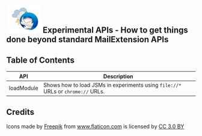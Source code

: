 ## ![Thunderstorm icon] Experimental APIs - How to get things done beyond standard MailExtension APIs

## Table of Contents
| API             | Description |
| --------------- | ----------- |
| loadModule      | Shows how to load JSMs in experiments using `file://*` URLs or `chrome://` URLs.  |

## Credits
<div>Icons made by <a href="https://www.freepik.com/" title="Freepik">Freepik</a> from <a href="https://www.flaticon.com/" 			    title="Flaticon">www.flaticon.com</a> is licensed by <a href="http://creativecommons.org/licenses/by/3.0/" 			    title="Creative Commons BY 3.0" target="_blank">CC 3.0 BY</a></div>

[Thunderstorm icon]:/rep-resources/images/thunderstorm.png

